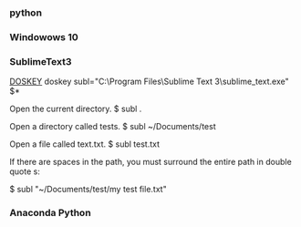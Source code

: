 ### python

### Windowows 10

### SublimeText3

  [DOSKEY](https://en.wikipedia.org/wiki/DOSKEY)   doskey subl="C:\Program Files\Sublime Text 3\sublime_text.exe" $*

   Open the current directory.
  $ subl .

  Open a directory called tests.
  $ subl ~/Documents/test

  Open a file called text.txt.
  $ subl test.txt

  If there are spaces in the path, you must surround the entire path in double quote  s:

  $ subl "~/Documents/test/my test file.txt"
  
### Anaconda Python
